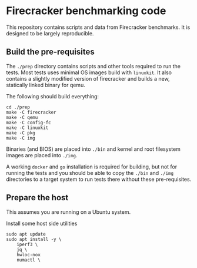 # Firecracker benchmarking code

This repository contains scripts and data from Firecracker benchmarks. It is designed to be largely reproducible.



## Build the pre-requisites

The `./prep` directory contains scripts and other tools required to
run the tests. Most tests uses minimal OS images build with
`linuxkit`. It also contains a slightly modified version of
firecracker and builds a new, statically linked binary for qemu.

The following should build everything:
```
cd ./prep
make -C firecracker
make -C qemu
make -C config-fc
make -C linuxkit
make -C pkg
make -C img
```

Binaries (and BIOS) are placed into `./bin` and kernel and root
filesystem images are placed into `./img`.

A working `docker` and `go` installation is required for building, but
not for running the tests and you should be able to copy the `./bin`
and `./img` directories to a target system to run tests there without
these pre-requisites.

## Prepare the host

This assumes you are running on a Ubuntu system.

Install some host side utilities

```
sudo apt update
sudo apt install -y \
    iperf3 \
    jq \
    hwloc-nox
    numactl \
```
